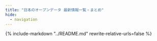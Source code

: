 ```yaml
---
title: "日本のオープンデータ 最新情報一覧・まとめ"
hide:
  - navigation
---
```


{%
    include-markdown "../README.md"
    rewrite-relative-urls=false
%}
